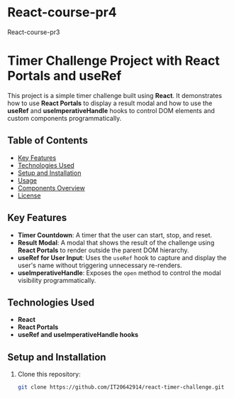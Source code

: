 # React-course-pr4
React-course-pr3
# Timer Challenge Project with React Portals and useRef

This project is a simple timer challenge built using **React**. It demonstrates how to use **React Portals** to display a result modal and how to use the **useRef** and **useImperativeHandle** hooks to control DOM elements and custom components programmatically.

## Table of Contents
- [Key Features](#key-features)
- [Technologies Used](#technologies-used)
- [Setup and Installation](#setup-and-installation)
- [Usage](#usage)
- [Components Overview](#components-overview)
- [License](#license)

## Key Features
- **Timer Countdown**: A timer that the user can start, stop, and reset.
- **Result Modal**: A modal that shows the result of the challenge using **React Portals** to render outside the parent DOM hierarchy.
- **useRef for User Input**: Uses the `useRef` hook to capture and display the user's name without triggering unnecessary re-renders.
- **useImperativeHandle**: Exposes the `open` method to control the modal visibility programmatically.

## Technologies Used
- **React**
- **React Portals**
- **useRef and useImperativeHandle hooks**

## Setup and Installation

1. Clone this repository:

   ```bash
   git clone https://github.com/IT20642914/react-timer-challenge.git
